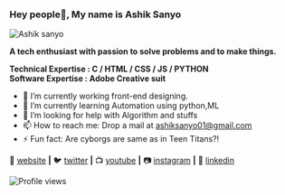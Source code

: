 ### Hey people👋, My name is Ashik Sanyo

![Ashik sanyo](https://user-images.githubusercontent.com/66254994/100312196-a9e89c00-2fd7-11eb-95c8-e475aa4cfcc7.png)

**A tech enthusiast with passion to solve problems and to make things.**

**Technical Expertise : C / HTML / CSS / JS / PYTHON**                                                                                                                             
**Software Expertise  :  Adobe Creative suit**


- 🔭 I’m currently working front-end designing. 
- 🌱 I’m currently learning Automation using python,ML 
- 🤔 I’m looking for help with Algorithm and stuffs 
- 📫 How to reach me: Drop a mail at ashiksanyo01@gmail.com 
- ⚡ Fun fact: Are cyborgs are same as in Teen Titans?! 

🏡 [website][website] **|** 
🐦 [twitter][twitter] **|** 
📺 [youtube][youtube] **|** 
📷 [instagram][instagram] **|** 
👔 [linkedin][linkedin]

[website]: https://ashiksanyo.netlify.app/ 
[twitter]: https://twitter.com/AshSanyo
[youtube]: https://www.youtube.com/channel/UCYIyG5lE2VW-4NzXVLPAbRA
[instagram]: https://www.instagram.com/sanyo.jpeg/
[linkedin]: https://www.linkedin.com/in/ashik-sanyo-3557ab1aa/

![Profile views](https://gpvc.arturio.dev/ashiksanyo10)  


